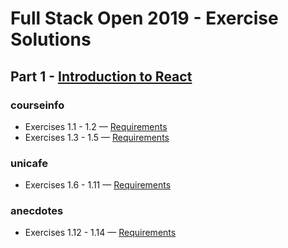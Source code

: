 # Full Stack Open 2019 - Exercise Solutions

## Part 1 - [Introduction to React](https://fullstackopen.com/en/part1)

### courseinfo

- Exercises 1.1 - 1.2 — [Requirements](https://fullstackopen.com/en/part1/introduction_to_react#exercises)
- Exercises 1.3 - 1.5 — [Requirements](https://fullstackopen.com/en/part1/javascript#exercises)

### unicafe

- Exercises 1.6 - 1.11 — [Requirements](https://fullstackopen.com/en/part1/a_more_complex_state_debugging_react_apps#exercises)

### anecdotes

- Exercises 1.12 - 1.14 — [Requirements](https://fullstackopen.com/en/part1/a_more_complex_state_debugging_react_apps#exercises)
